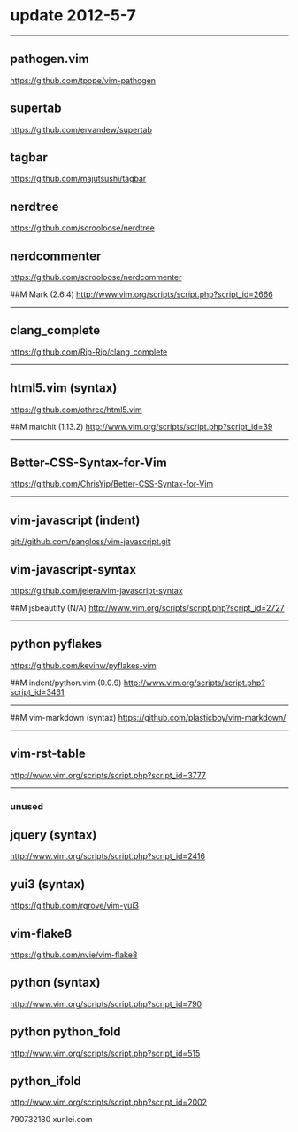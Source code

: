 # update 2012-5-7

------
## pathogen.vim
<https://github.com/tpope/vim-pathogen>

## supertab
<https://github.com/ervandew/supertab>

## tagbar
<https://github.com/majutsushi/tagbar>

## nerdtree
<https://github.com/scrooloose/nerdtree>

## nerdcommenter
<https://github.com/scrooloose/nerdcommenter>

##M Mark (2.6.4)
<http://www.vim.org/scripts/script.php?script_id=2666>

------

## clang_complete
<https://github.com/Rip-Rip/clang_complete>

------

## html5.vim (syntax)
<https://github.com/othree/html5.vim>

##M matchit (1.13.2)
<http://www.vim.org/scripts/script.php?script_id=39>

------

## Better-CSS-Syntax-for-Vim
<https://github.com/ChrisYip/Better-CSS-Syntax-for-Vim>

------

## vim-javascript (indent)
<git://github.com/pangloss/vim-javascript.git>

## vim-javascript-syntax
<https://github.com/jelera/vim-javascript-syntax>

##M jsbeautify (N/A)
<http://www.vim.org/scripts/script.php?script_id=2727>

------

## python pyflakes
<https://github.com/kevinw/pyflakes-vim>

##M indent/python.vim (0.0.9)
<http://www.vim.org/scripts/script.php?script_id=3461>

------

##M vim-markdown (syntax)
<https://github.com/plasticboy/vim-markdown/>

------

## vim-rst-table
<http://www.vim.org/scripts/script.php?script_id=3777>

------

### unused

## jquery (syntax)
<http://www.vim.org/scripts/script.php?script_id=2416>

## yui3 (syntax)
<https://github.com/rgrove/vim-yui3>

## vim-flake8
<https://github.com/nvie/vim-flake8>

## python (syntax)
<http://www.vim.org/scripts/script.php?script_id=790>

## python python_fold
<http://www.vim.org/scripts/script.php?script_id=515>

## python_ifold
<http://www.vim.org/scripts/script.php?script_id=2002>

790732180
xunlei.com
